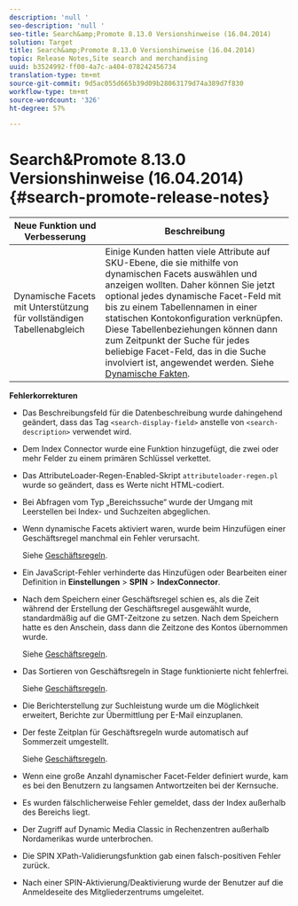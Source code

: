 ```yaml
---
description: 'null '
seo-description: 'null '
seo-title: Search&amp;Promote 8.13.0 Versionshinweise (16.04.2014)
solution: Target
title: Search&amp;Promote 8.13.0 Versionshinweise (16.04.2014)
topic: Release Notes,Site search and merchandising
uuid: b3524992-ff00-4a7c-a404-078242456734
translation-type: tm+mt
source-git-commit: 9d5ac055d665b39d09b28063179d74a389d7f830
workflow-type: tm+mt
source-wordcount: '326'
ht-degree: 57%

---
```



# Search&amp;Promote 8.13.0 Versionshinweise (16.04.2014){#search-promote-release-notes}

| Neue Funktion und Verbesserung | Beschreibung |
|----------------------------------------------|---------------------------------------------------------------------------------------------------------------------------------------------------------------------------------------------------------------------------------------------------------------------------------------------------------------------------------------------------------------------------------------------|
| Dynamische Facets mit Unterstützung für vollständigen Tabellenabgleich | Einige Kunden hatten viele Attribute auf SKU-Ebene, die sie mithilfe von dynamischen Facets auswählen und anzeigen wollten. Daher können Sie jetzt optional jedes dynamische Facet-Feld mit bis zu einem Tabellennamen in einer statischen Kontokonfiguration verknüpfen. Diese Tabellenbeziehungen können dann zum Zeitpunkt der Suche für jedes beliebige Facet-Feld, das in die Suche involviert ist, angewendet werden. Siehe [Dynamische Fakten](../c-about-design-menu/c-about-dynamic-facets.md#concept_E65A70C9C2E04804BF24FBE1B3CAD899). |

**Fehlerkorrekturen**

* Das Beschreibungsfeld für die Datenbeschreibung wurde dahingehend geändert, dass das Tag `<search-display-field>` anstelle von `<search-description>` verwendet wird.
* Dem Index Connector wurde eine Funktion hinzugefügt, die zwei oder mehr Felder zu einem primären Schlüssel verkettet.
* Das AttributeLoader-Regen-Enabled-Skript `attributeloader-regen.pl` wurde so geändert, dass es Werte nicht HTML-codiert.
* Bei Abfragen vom Typ „Bereichssuche“ wurde der Umgang mit Leerstellen bei Index- und Suchzeiten abgeglichen.
* Wenn dynamische Facets aktiviert waren, wurde beim Hinzufügen einer Geschäftsregel manchmal ein Fehler verursacht.

   Siehe [Geschäftsregeln](../c-about-rules-menu/c-about-business-rules.md#concept_2A93D76216754D3D8412CDEA00BD26BD).

* Ein JavaScript-Fehler verhinderte das Hinzufügen oder Bearbeiten einer Definition in **Einstellungen** > **SPIN** > **IndexConnector**.
* Nach dem Speichern einer Geschäftsregel schien es, als die Zeit während der Erstellung der Geschäftsregel ausgewählt wurde, standardmäßig auf die GMT-Zeitzone zu setzen. Nach dem Speichern hatte es den Anschein, dass dann die Zeitzone des Kontos übernommen wurde.

   Siehe [Geschäftsregeln](../c-about-rules-menu/c-about-business-rules.md#concept_2A93D76216754D3D8412CDEA00BD26BD).

* Das Sortieren von Geschäftsregeln in Stage funktionierte nicht fehlerfrei.

   Siehe [Geschäftsregeln](../c-about-rules-menu/c-about-business-rules.md#concept_2A93D76216754D3D8412CDEA00BD26BD).

* Die Berichterstellung zur Suchleistung wurde um die Möglichkeit erweitert, Berichte zur Übermittlung per E-Mail einzuplanen.
* Der feste Zeitplan für Geschäftsregeln wurde automatisch auf Sommerzeit umgestellt.

   Siehe [Geschäftsregeln](../c-about-rules-menu/c-about-business-rules.md#concept_2A93D76216754D3D8412CDEA00BD26BD).

* Wenn eine große Anzahl dynamischer Facet-Felder definiert wurde, kam es bei den Benutzern zu langsamen Antwortzeiten bei der Kernsuche.
* Es wurden fälschlicherweise Fehler gemeldet, dass der Index außerhalb des Bereichs liegt.
* Der Zugriff auf Dynamic Media Classic in Rechenzentren außerhalb Nordamerikas wurde unterbrochen.
* Die SPIN XPath-Validierungsfunktion gab einen falsch-positiven Fehler zurück.

* Nach einer SPIN-Aktivierung/Deaktivierung wurde der Benutzer auf die Anmeldeseite des Mitgliederzentrums umgeleitet.

